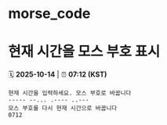 # morse_code
# 현재 시간을 모스 부호 표시
<!-- MORSE_TIME_START -->
🗓️ **2025-10-14** | ⏰ **07:12 (KST)**

```
현재 시간을 입력하세요. 모스 부호로 바꿉니다
----- --... .---- ..---
모스 부호를 다시 현재 시간으로 바꿉니다
0712
```
<!-- MORSE_TIME_END -->
